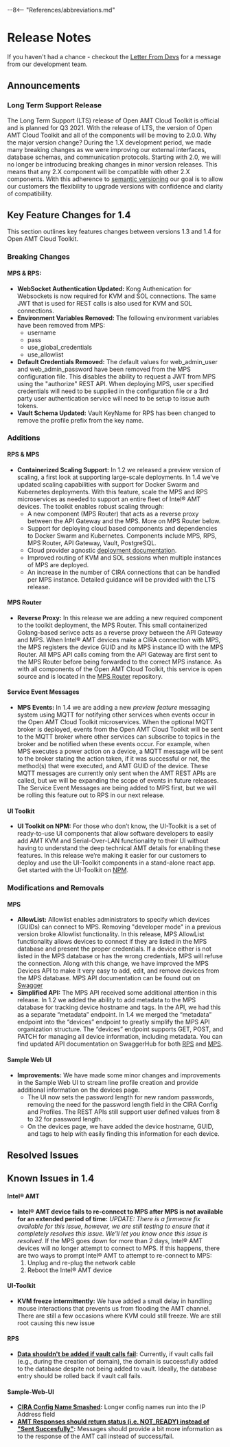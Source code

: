 --8<-- "References/abbreviations.md"
# Release Notes

If you haven't had a chance - checkout the [Letter From Devs](./letter.md) for a message from our development team.

## Announcements
### Long Term Support Release
The Long Term Support (LTS) release of Open AMT Cloud Toolkit is official and is planned for Q3 2021. With the release of LTS, the version of Open AMT Cloud Toolkit and all of the components will be moving to 2.0.0. Why the major version change? During the 1.X development period, we made many breaking changes as we were improving our external interfaces, database schemas, and communication protocols. Starting with 2.0, we will no longer be introducing breaking changes in minor version releases. This means that any 2.X component will be compatible with other 2.X components. With this adherence to [semantic versioning](https://semver.org/) our goal is to allow our customers the flexibility to upgrade versions with confidence and clarity of compatibility.

## Key Feature Changes for 1.4
This section outlines key features changes between versions 1.3 and 1.4 for Open AMT Cloud Toolkit.

### Breaking Changes
#### MPS & RPS: 
   - **WebSocket Authentication Updated:** Kong Authenication for Websockets is now required for KVM and SOL connections.  The same JWT that is used for REST calls is also used for KVM and SOL connections.
   - **Environment Variables Removed:** The following environment variables have been removed from MPS:
        * username
        * pass
        * use_global_credentials
        * use_allowlist
   - **Default Credentials Removed:** The default values for web_admin_user and web_admin_password have been removed from the MPS configuration file.  This disables the ability to request a JWT from MPS using the "authorize" REST API.  When deploying MPS, user specified credentials will need to be supplied in the configuration file or a 3rd party user authentication service will need to be setup to issue auth tokens.
   - **Vault Schema Updated:** Vault KeyName for RPS has been changed to remove the profile prefix from the key name.

### Additions
#### RPS & MPS
- **Containerized Scaling Support:**  In 1.2 we released a preview version of scaling, a first look at supporting large-scale deployments. In 1.4 we've updated scaling capabilities with support for Docker Swarm and Kubernetes deployments.  With this feature, scale the MPS and RPS microservices as needed to support an entire fleet of Intel® AMT devices.  The toolkit enables robust scaling through:
   *  A new component (MPS Router) that acts as a reverse proxy between the API Gateway and the MPS. More on MPS Router below.
   *  Support for deploying cloud based components and dependencies to Docker Swarm and Kubernetes. Components include MPS, RPS, MPS Router, API Gateway, Vault, PostgreSQL.  
   *  Cloud provider agnostic [deployment documentation](https://open-amt-cloud-toolkit.github.io/docs/1.4/Kubernetes/kubernetes/).
   *  Improved routing of KVM and SOL sessions when multiple instances of MPS are deployed.
   *  An increase in the number of CIRA connections that can be handled per MPS instance. Detailed guidance will be provided with the LTS release.

#### MPS Router
- **Reverse Proxy:** In this release we are adding a new required component to the toolkit deployment, the MPS Router.  This small containerized Golang-based serivce acts as a reverse proxy between the API Gateway and MPS.  When Intel&reg; AMT devices make a CIRA connection with MPS, the MPS registers the device GUID and its MPS instance ID with the MPS Router.  All MPS API calls coming from the API Gateway are first sent to the MPS Router before being forwarded to the correct MPS instance.  As with all components of the Open AMT Cloud Toolkit, this service is open source and is located in the [MPS Router](https://github.com/open-amt-cloud-toolkit/mps-router) repository.

#### Service Event Messages
- **MPS Events:** In 1.4 we are adding a new *preview feature* messaging system using MQTT for notifying other services when events occur in the Open AMT Cloud Toolkit microservices.  When the optional MQTT broker is deployed, events from the Open AMT Cloud Toolkit will be sent to the MQTT broker where other services can subscribe to topics in the broker and be notified when these events occur.  For example, when MPS executes a power action on a device, a MQTT message will be sent to the broker stating the action taken, if it was successful or not, the method(s) that were executed, and AMT GUID of the device.  These MQTT messages are currently only sent when the AMT REST APIs are called, but we will be expanding the scope of events in future releases.  The Service Event Messages are being added to MPS first, but we will be rolling this feature out to RPS in our next release. 

#### UI Toolkit
- **UI Toolkit on NPM:** For those who don’t know, the UI-Toolkit is a set of ready-to-use UI components that allow software developers to easily add AMT KVM and Serial-Over-LAN functionality to their UI without having to understand the deep technical AMT details for enabling these features. In this release we’re making it easier for our customers to deploy and use the UI-Toolkit components in a stand-alone react app. Get started with the UI-Toolkit on [NPM](https://www.npmjs.com/package/@open-amt-cloud-toolkit/ui-toolkit).

### Modifications and Removals
#### MPS
- **AllowList:** Allowlist enables administrators to specify which devices (GUIDs) can connect to MPS. Removing "developer mode" in a previous version broke Allowlist functionality. In this release, MPS AllowList functionality allows devices to connect if they are listed in the MPS database and present the proper credentials. If a device either is not listed in the MPS database or has the wrong credentials, MPS will refuse the connection. Along with this change, we have improved the MPS Devices API to make it very easy to add, edit, and remove devices from the MPS database. MPS API documentation can be found out on [Swagger](https://app.swaggerhub.com/apis-docs/rbheopenamt/mps/1.4.0#/)
- **Simplified API:** The MPS API received some additional attention in this release. In 1.2 we added the ability to add metadata to the MPS database for tracking device hostname and tags. In the API, we had this as a separate “metadata” endpoint. In 1.4 we merged the “metadata” endpoint into the “devices” endpoint to greatly simplify the MPS API organization structure. The “devices” endpoint supports GET, POST, and PATCH for managing all device information, including metadata. You can find updated API documentation on SwaggerHub for both [RPS](https://app.swaggerhub.com/apis-docs/rbheopenamt/rps/1.4.0) and [MPS](https://app.swaggerhub.com/apis-docs/rbheopenamt/mps/1.4.0). 

#### Sample Web UI
- **Improvements:** We have made some minor changes and improvements in the Sample Web UI to stream line profile creation and provide additional information on the devices page.
   * The UI now sets the password length for new random passwords, removing the need for the password length field in the CIRA Config and Profiles. The REST APIs still support user defined values from 8 to 32 for password length.
   * On the devices page, we have added the device hostname, GUID, and tags to help with easily finding this information for each device.

## Resolved Issues

## Known Issues in 1.4
#### Intel&reg; AMT
- **Intel&reg; AMT device fails to re-connect to MPS after MPS is not available for an extended period of time:** *UPDATE: There is a firmware fix available for this issue, however, we are still testing to ensure that it completely resolves this issue.  We'll let you know once this issue is resolved.*  If the MPS goes down for more than 2 days, Intel&reg; AMT devices will no longer attempt to connect to MPS. If this happens, there are two ways to prompt Intel&reg; AMT to attempt to re-connect to MPS:
    1.	Unplug and re-plug the network cable
    2.	Reboot the Intel&reg; AMT device
#### UI-Toolkit
- **KVM freeze intermittently:** We have added a small delay in handling mouse interactions that prevents us from flooding the AMT channel.  There are still a few occasions where KVM could still freeze.  We are still root causing this new issue
#### RPS
- **[Data shouldn't be added if vault calls fail](https://github.com/open-amt-cloud-toolkit/rps/issues/254):** Currently, if vault calls fail (e.g., during the creation of domain), the domain is successfully added to the database despite not being added to vault. Ideally, the database entry should be rolled back if vault call fails.
#### Sample-Web-UI
- **[CIRA Config Name Smashed](https://github.com/open-amt-cloud-toolkit/sample-web-ui/issues/278):** Longer config names run into the IP Address field
- **[AMT Responses should return status (i.e. NOT_READY) instead of "Sent Succesfully"](https://github.com/open-amt-cloud-toolkit/sample-web-ui/issues/276):** Messages should provide a bit more information as to the response of the AMT call instead of success/fail.

